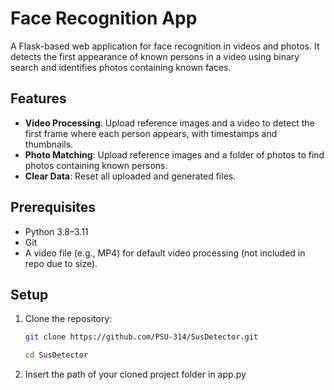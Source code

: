 # Face Recognition App

A Flask-based web application for face recognition in videos and photos. It detects the first appearance of known persons in a video using binary search and identifies photos containing known faces.

## Features
- **Video Processing**: Upload reference images and a video to detect the first frame where each person appears, with timestamps and thumbnails.
- **Photo Matching**: Upload reference images and a folder of photos to find photos containing known persons.
- **Clear Data**: Reset all uploaded and generated files.

## Prerequisites
- Python 3.8–3.11
- Git
- A video file (e.g., MP4) for default video processing (not included in repo due to size).

## Setup
1. Clone the repository:
   ```bash
   git clone https://github.com/PSU-314/SusDetector.git

   cd SusDetector

2. Insert the path of your cloned project folder in app.py

